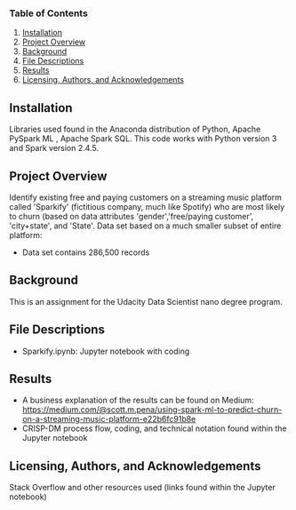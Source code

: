 ### Table of Contents

1. [Installation](#installation)
2. [Project Overview](#overview) 
3. [Background](#background)
4. [File Descriptions](#descriptions)
5. [Results](#results)
6. [Licensing, Authors, and Acknowledgements](#licensing)

## Installation<a name="installation"></a>

Libraries used found in the Anaconda distribution of Python, Apache PySpark ML , Apache Spark SQL. This code works with Python version 3 and Spark version 2.4.5.

## Project Overview<a name="overview"></a>
Identify existing free and paying customers on a streaming music platform called 'Sparkify' (fictitious company, much like Spotify) who are most likely to churn (based on data attributes 'gender','free/paying customer', 'city+state', and 'State'. Data set based on a much smaller subset of entire platform:
- Data set contains 286,500 records

## Background<a name="background"></a> 
This is an assignment for the Udacity Data Scientist nano degree program. 

## File Descriptions<a name="descriptions"></a> 
- Sparkify.ipynb: Jupyter notebook with coding

## Results<a name="results"></a> 
- A business explanation of the results can be found on Medium: https://medium.com/@scott.m.pena/using-spark-ml-to-predict-churn-on-a-streaming-music-platform-e22b6fc91b8e
- CRISP-DM process flow, coding, and technical notation found within the Jupyter notebook

## Licensing, Authors, and Acknowledgements<a name="licensing"></a> 
Stack Overflow and other resources used (links found within the Jupyter notebook)
